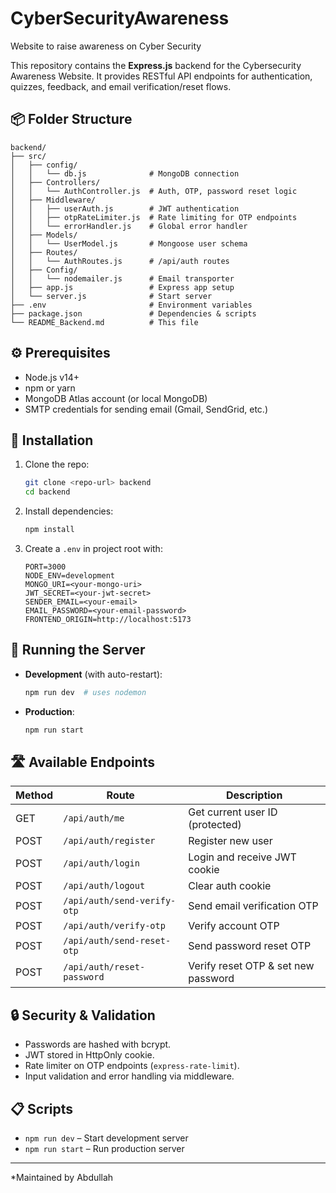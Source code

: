 
# CyberSecurityAwareness
Website to raise awareness on Cyber Security


This repository contains the **Express.js** backend for the Cybersecurity Awareness Website. It provides RESTful API endpoints for authentication, quizzes, feedback, and email verification/reset flows.

## 📦 Folder Structure

```
backend/
├── src/
│   ├── config/
│   │   └── db.js              # MongoDB connection
│   ├── Controllers/
│   │   └── AuthController.js  # Auth, OTP, password reset logic
│   ├── Middleware/
│   │   ├── userAuth.js        # JWT authentication
│   │   ├── otpRateLimiter.js  # Rate limiting for OTP endpoints
│   │   └── errorHandler.js    # Global error handler
│   ├── Models/
│   │   └── UserModel.js       # Mongoose user schema
│   ├── Routes/
│   │   └── AuthRoutes.js      # /api/auth routes
│   ├── Config/
│   │   └── nodemailer.js      # Email transporter
│   ├── app.js                 # Express app setup
│   └── server.js              # Start server
├── .env                       # Environment variables
├── package.json               # Dependencies & scripts
└── README_Backend.md          # This file
```

## ⚙️ Prerequisites

* Node.js v14+
* npm or yarn
* MongoDB Atlas account (or local MongoDB)
* SMTP credentials for sending email (Gmail, SendGrid, etc.)

## 🔧 Installation

1. Clone the repo:

   ```bash
   git clone <repo-url> backend
   cd backend
   ```
2. Install dependencies:

   ```bash
   npm install
   ```
3. Create a `.env` in project root with:

   ```env
   PORT=3000
   NODE_ENV=development
   MONGO_URI=<your-mongo-uri>
   JWT_SECRET=<your-jwt-secret>
   SENDER_EMAIL=<your-email>
   EMAIL_PASSWORD=<your-email-password>
   FRONTEND_ORIGIN=http://localhost:5173
   ```

## 🚀 Running the Server

* **Development** (with auto-restart):

  ```bash
  npm run dev  # uses nodemon
  ```
* **Production**:

  ```bash
  npm run start
  ```

## 🛣️ Available Endpoints

| Method | Route                       | Description                         |
| ------ | --------------------------- | ----------------------------------- |
| GET    | `/api/auth/me`              | Get current user ID (protected)     |
| POST   | `/api/auth/register`        | Register new user                   |
| POST   | `/api/auth/login`           | Login and receive JWT cookie        |
| POST   | `/api/auth/logout`          | Clear auth cookie                   |
| POST   | `/api/auth/send-verify-otp` | Send email verification OTP         |
| POST   | `/api/auth/verify-otp`      | Verify account OTP                  |
| POST   | `/api/auth/send-reset-otp`  | Send password reset OTP             |
| POST   | `/api/auth/reset-password`  | Verify reset OTP & set new password |

## 🔒 Security & Validation

* Passwords are hashed with bcrypt.
* JWT stored in HttpOnly cookie.
* Rate limiter on OTP endpoints (`express-rate-limit`).
* Input validation and error handling via middleware.

## 📋 Scripts

* `npm run dev` – Start development server
* `npm run start` – Run production server

---

*Maintained by Abdullah

